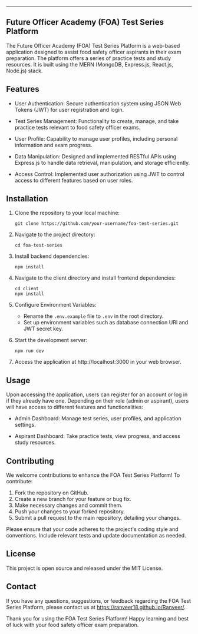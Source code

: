 ---------------------------------------
Future Officer Academy (FOA) Test Series Platform
---------------------------------------

The Future Officer Academy (FOA) Test Series Platform is a web-based application designed to assist food safety officer aspirants in their exam preparation. The platform offers a series of practice tests and study resources. It is built using the MERN (MongoDB, Express.js, React.js, Node.js) stack.

Features
---------------------------------------
- User Authentication: Secure authentication system using JSON Web Tokens (JWT) for user registration and login.
  
- Test Series Management: Functionality to create, manage, and take practice tests relevant to food safety officer exams.
  
- User Profile: Capability to manage user profiles, including personal information and exam progress.
  
- Data Manipulation: Designed and implemented RESTful APIs using Express.js to handle data retrieval, manipulation, and storage efficiently.
  
- Access Control: Implemented user authorization using JWT to control access to different features based on user roles.

Installation
---------------------------------------
1. Clone the repository to your local machine:
   ```
   git clone https://github.com/your-username/foa-test-series.git
   ```

2. Navigate to the project directory:
   ```
   cd foa-test-series
   ```

3. Install backend dependencies:
   ```
   npm install
   ```

4. Navigate to the client directory and install frontend dependencies:
   ```
   cd client
   npm install
   ```

5. Configure Environment Variables:
   - Rename the `.env.example` file to `.env` in the root directory.
   - Set up environment variables such as database connection URI and JWT secret key.

6. Start the development server:
   ```
   npm run dev
   ```

7. Access the application at http://localhost:3000 in your web browser.

Usage
---------------------------------------
Upon accessing the application, users can register for an account or log in if they already have one. Depending on their role (admin or aspirant), users will have access to different features and functionalities:

- Admin Dashboard: Manage test series, user profiles, and application settings.
  
- Aspirant Dashboard: Take practice tests, view progress, and access study resources.

Contributing
---------------------------------------
We welcome contributions to enhance the FOA Test Series Platform! To contribute:

1. Fork the repository on GitHub.
2. Create a new branch for your feature or bug fix.
3. Make necessary changes and commit them.
4. Push your changes to your forked repository.
5. Submit a pull request to the main repository, detailing your changes.

Please ensure that your code adheres to the project's coding style and conventions. Include relevant tests and update documentation as needed.

License
---------------------------------------
This project is open source and released under the MIT License.

Contact
---------------------------------------
If you have any questions, suggestions, or feedback regarding the FOA Test Series Platform, please contact us at https://ranveer18.github.io/Ranveer/.

Thank you for using the FOA Test Series Platform! Happy learning and best of luck with your food safety officer exam preparation.
